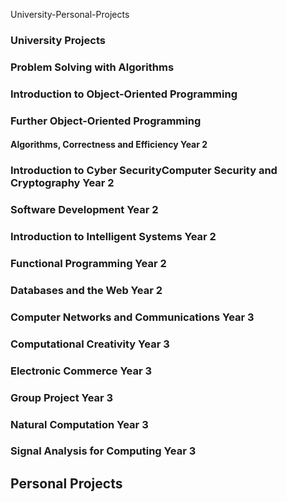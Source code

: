University-Personal-Projects

### University Projects

### Problem Solving with Algorithms
### Introduction to Object-Oriented Programming
### Further Object-Oriented Programming

#### Algorithms, Correctness and Efficiency Year 2
### Introduction to Cyber SecurityComputer Security and Cryptography Year 2
### Software Development Year 2
### Introduction to Intelligent Systems Year 2
### Functional Programming Year 2
### Databases and the Web Year 2

### Computer Networks and Communications Year 3
### Computational Creativity Year 3
### Electronic Commerce Year 3
### Group Project Year 3
### Natural Computation Year 3
### Signal Analysis for Computing Year 3

## Personal Projects
